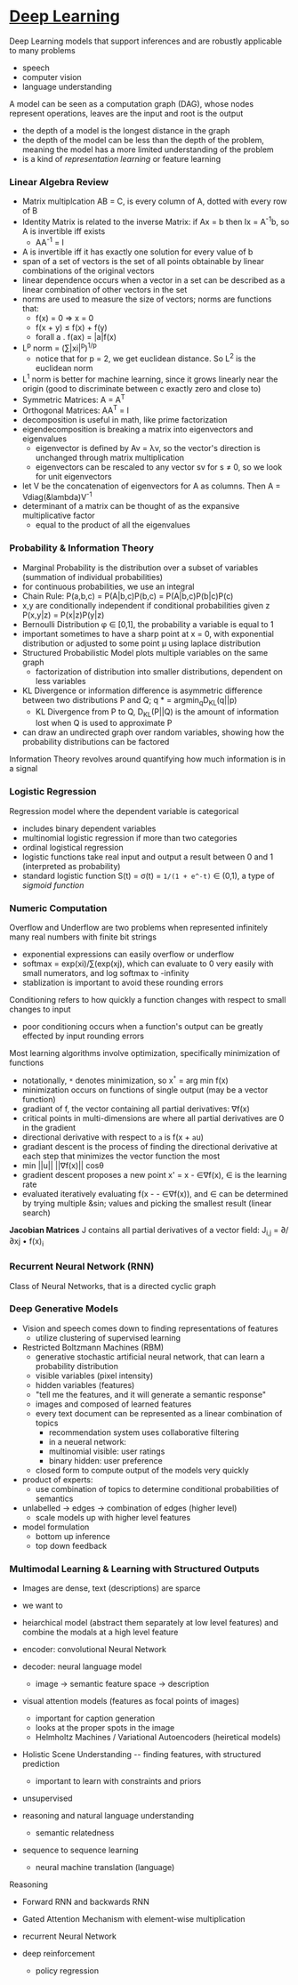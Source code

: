 # [Deep Learning](https://github.com/HFTrader/DeepLearningBook/blob/master/DeepLearningBook.pdf)
Deep Learning models that support inferences and are robustly applicable to many problems
- speech 
- computer vision
- language understanding

A model can be seen as a computation graph (DAG), whose nodes represent operations, leaves are the input and root is the output
- the depth of a model is the longest distance in the graph
- the depth of the model can be less than the depth of the problem, meaning the model has a more limited understanding of the problem
- is a kind of *representation learning* or feature learning

### Linear Algebra Review
- Matrix multiplcation AB = C, is every column of A, dotted with every row of B
- Identity Matrix is related to the inverse Matrix: if Ax = b then Ix = A<sup>-1</sup>b, so A is invertible iff exists 
  - AA<sup>-1</sup> = I
- A is invertible iff it has exactly one solution for every value of b
- span of a set of vectors is the set of all points obtainable by linear combinations of the original vectors
- linear dependence occurs when a vector in a set can be described as a linear combination of other vectors in the set
- norms are used to measure the size of vectors; norms are functions that:
  - f(x) = 0 => x = 0
  - f(x + y) ≤ f(x) + f(y)
  - forall a . f(ax) = |a|f(x)
- L<sup>p</sup> norm = (∑|xi|<sup>p</sup>)<sup>1/p</sup>
  - notice that for p = 2, we get euclidean distance. So L<sup>2</sup> is the euclidean norm
- L<sup>1</sup> norm is better for machine learning, since it grows linearly near the origin (good to discriminate between c exactly zero and close to)
- Symmetric Matrices: A = A<sup>T</sup>
- Orthogonal Matrices: AA<sup>T</sup> = I
- decomposition is useful in math, like prime factorization
- eigendecomposition is breaking a matrix into eigenvectors and eigenvalues
  - eigenvector is defined by Av = &lambda;v, so the vector's direction is unchanged through matrix multiplication
  - eigenvectors can be rescaled to any vector sv for s ≠ 0, so we look for unit eigenvectors
- let V be the concatenation of eigenvectors for A as columns. Then A = Vdiag(&lambda)V<sup>-1</sup>
- determinant of a matrix can be thought of as the expansive multiplicative factor
  - equal to the product of all the eigenvalues

### Probability & Information Theory
- Marginal Probability is the distribution over a subset of variables (summation of individual probabilities)
- for continuous probabilities, we use an integral
- Chain Rule: P(a,b,c) = P(A|b,c)P(b,c) = P(A|b,c)P(b|c)P(c)
- x,y are conditionally independent if conditional probabilities given z P(x,y|z) = P(x|z)P(y|z)
- Bernoulli Distribution &phi; &isin; [0,1], the probability a variable is equal to 1
- important sometimes to have a sharp point at x = 0, with exponential distribution or adjusted to some point &mu; using laplace distribution
- Structured Probabilistic Model plots multiple variables on the same graph
  - factorization of distribution into smaller distributions, dependent on less variables
- KL Divergence or information difference is asymmetric difference between two distributions P and Q; q * = argmin<sub>q</sub>D<sub>KL</sub>(q||p)
  - KL Divergence from P to Q, D<sub>KL</sub>(P||Q) is the amount of information lost when Q is used to approximate P
- can draw an undirected graph over random variables, showing how the probability distributions can be factored

Information Theory revolves around quantifying how much information is in a signal

### Logistic Regression
Regression model where the dependent variable is categorical
- includes binary dependent variables
- multinomial logistic regression if more than two categories
- ordinal logistical regression
- logistic functions take real input and output a result between 0 and 1 (interpreted as probability)
- standard logistic function S(t) = &sigma;(t) = `1/(1 + e^-t)` &isin; (0,1), a type of *sigmoid function*

### Numeric Computation
Overflow and Underflow are two problems when represented infinitely many real numbers with finite bit strings
- exponential expressions can easily overflow or underflow
- softmax = exp(xi)/∑(exp(xj), which can evaluate to 0 very easily with small numerators, and log softmax to -infinity
- stablization is important to avoid these rounding errors

Conditioning refers to how quickly a function changes with respect to small changes to input
- poor conditioning occurs when a function's output can be greatly effected by input rounding errors

Most learning algorithms involve optimization, specifically minimization of functions
- notationally, `*` denotes minimization, so x<sup>`*`</sup> = arg min f(x)
- minimization occurs on functions of single output (may be a vector function)
- gradiant of f, the vector containing all partial derivatives: &nabla;f(x)
- critical points in multi-dimensions are where all partial derivatives are 0 in the gradient
- directional derivative with respect to `a` is f(x + `a`u)
- gradiant descent is the process of finding the directional derivative at each step that minimizes the vector function the most
- min ||u|| ||&nabla;f(x)|| cos&theta;
- gradient descent proposes a new point x' = x - &isin;&nabla;f(x), &isin; is the learning rate
- evaluated iteratively evaluating f(x - - &isin;&nabla;f(x)), and &isin; can be determined by trying multiple &sin; values and picking the smallest result (linear search)

**Jacobian Matrices** J contains all partial derivatives of a vector field: J<sub>i,j</sub> = ∂/∂xj • f(x)<sub>i</sub>

### Recurrent Neural Network (RNN)
Class of Neural Networks, that is a directed cyclic graph

### Deep Generative Models
- Vision and speech comes down to finding representations of features
  - utilize clustering of supervised learning
- Restricted Boltzmann Machines (RBM)
  - generative stochastic artificial neural network, that can learn a probability distribution 
  - visible variables (pixel intensity)
  - hidden variables (features)
  - "tell me the features, and it will generate a semantic response"
  - images and composed of learned features 
  - every text document can be represented as  a linear combination of topics
    - recommendation system uses collaborative filtering
    - in a neueral network:
    - multinomial visible: user ratings
    - binary hidden: user preference
  - closed form to compute output of the models very quickly
- product of experts:
  - use combination of topics to determine conditional probabilities of semantics
- unlabelled -> edges -> combination of edges (higher level)
  - scale models up with higher level features
- model formulation
  - bottom up inference
  - top down feedback

### Multimodal Learning & Learning with Structured Outputs 
- Images are dense, text (descriptions) are sparce
- we want to 
- heiarchical model (abstract them separately at low level features) and combine the modals at a high level feature
- encoder: convolutional Neural Network
- decoder: neural language model
  - image -> semantic feature space -> description
- visual attention models (features as focal points of images)
  - important for caption generation
  - looks at the proper spots in the image
  - Helmholtz Machines / Variational Autoencoders (heiretical models)
- Holistic Scene Understanding -- finding features, with structured prediction
  - important to learn with constraints and priors
  
- unsupervised
- reasoning and natural language understanding
  - semantic relatedness
- sequence to sequence learning
  - neural machine translation (language) 

Reasoning
- Forward RNN and backwards RNN
- Gated Attention Mechanism with element-wise multiplication
- recurrent Neural Network

- deep reinforcement
  - policy regression

